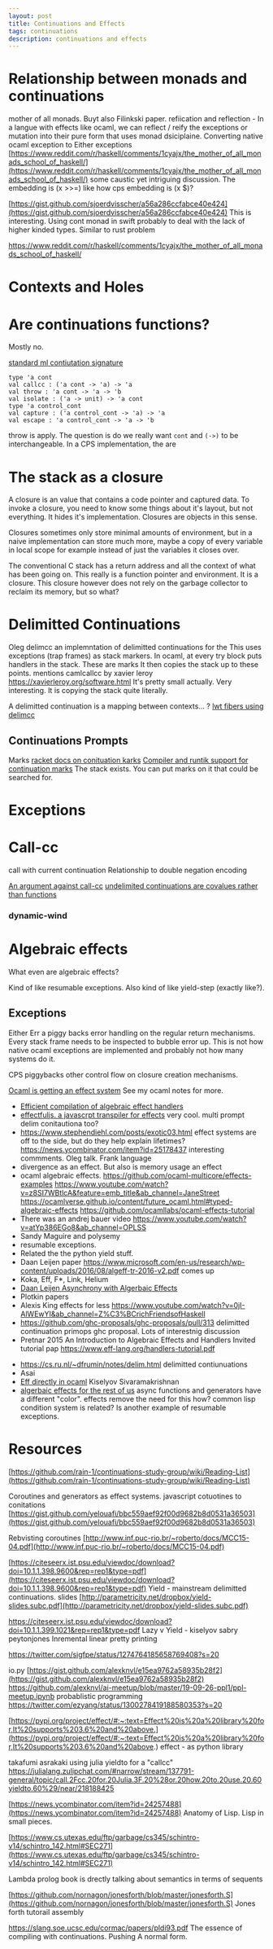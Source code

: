 ```yaml
---
layout: post
title: Continuations and Effects
tags: continuations
description: continuations and effects
---
```

# Relationship between monads and continuations
mother of all monads. Buyt also Filinkski paper. refiication and reflection - In a langue with  effects like ocaml, we can reflect / reify the exceptions or mutation into their pure form that uses monad dsiciplaine. Converting native ocaml exception to Either exceptions [https://www.reddit.com/r/haskell/comments/1cyajx/the_mother_of_all_monads_school_of_haskell/](https://www.reddit.com/r/haskell/comments/1cyajx/the_mother_of_all_monads_school_of_haskell/) some caustic yet intriguing discussion. The embedding is (x >>=) like how cps embedding is (x $)?

[https://gist.github.com/sjoerdvisscher/a56a286ccfabce40e424](https://gist.github.com/sjoerdvisscher/a56a286ccfabce40e424) This is interesting. Using cont monad in swift probably to deal with the lack of higher kinded types. Similar to rust problem

https://www.reddit.com/r/haskell/comments/1cyajx/the_mother_of_all_monads_school_of_haskell/

# Contexts and Holes


# Are continuations functions?
Mostly no.

[standard ml contiutation signature](https://www.smlnj.org/doc/SMLofNJ/pages/cont.html)
```
type 'a cont
val callcc : ('a cont -> 'a) -> 'a
val throw : 'a cont -> 'a -> 'b
val isolate : ('a -> unit) -> 'a cont
type 'a control_cont
val capture : ('a control_cont -> 'a) -> 'a
val escape : 'a control_cont -> 'a -> 'b
```
throw is apply. The question is do we really want `cont` and `(->)` to be interchangeable. In a CPS implementation, the are 

# The stack as a closure
A closure is an value that contains a code pointer and captured data. To invoke a closure, you need to know some things about it's layout, but not everything. It hides it's implementation. Closures are objects in this sense.

Closures sometimes only store minimal amounts of environment, but in a naive implementation can store much more, maybe a copy of every variable in local scope for example instead of just the variables it closes over.

The conventional C stack has a return address and all the context of what has been going on. This really is a function pointer and environment. It is a closure. This closure however does not rely on the garbage collector to reclaim its memory, but so what?


# Delimitted Continuations
Oleg delimcc an implemntation of delimitted continuations for the
This uses exceptions (trap frames) as stack markers. In ocaml, at every try block puts handlers in the stack. These are marks
It then copies the stack up to these points.
mentions camlcallcc by xavier leroy https://xavierleroy.org/software.html It's pretty small actually. Very interesting. It is copying the stack quite literally.


A delimitted continuation is a mapping between contexts... ?
[lwt fibers using delimcc](http://ambassadortothecomputers.blogspot.com/2010/08/mixing-monadic-and-direct-style-code.html)
## Continuations Prompts
[](https://stackoverflow.com/questions/29838344/what-exactly-is-a-continuation-prompt)

Marks
[racket docs on conituation karks](https://docs.racket-lang.org/reference/contmarks.html)
[Compiler and runtik support for continuation marks](https://www.cs.utah.edu/plt/publications/pldi20-fd.pdf)
The stack exists. You can put marks on it that could be searched for.

# Exceptions

# Call-cc
call with current continuation
Relationship to double negation encoding


[An argument against call-cc](https://okmij.org/ftp/continuations/against-callcc.html)
[undelimited continuations are covalues rather than functions](https://okmij.org/ftp/continuations/undelimited.html)
### dynamic-wind

# Algebraic effects

What even are algebraic effects?

Kind of like resumable exceptions.
Also kind of like yield-step (exactly like?).
## Exceptions

Either Err a piggy backs error handling on the regular return mechanisms. Every stack frame needs to be inspected to bubble error up. This is not how native ocaml exceptions are implemented and probably not how many systems do it.

CPS piggybacks other control flow on closure creation mechanisms.



[Ocaml is getting an effect system](https://pldi21.sigplan.org/details/pldi-2021-papers/14/Retrofitting-Effect-Handlers-onto-OCaml) 
See my ocaml notes for more.

* [Efficient compilation of algebraic effect handlers](https://dl.acm.org/doi/abs/10.1145/3485479)
* [effectfuljs. a javascrpt transpiler for effects](https://github.com/awto/effectfuljs) very cool. multi prompt delim conitautiona too?
* https://www.stephendiehl.com/posts/exotic03.html effect systems are off to the side, but do they help explain lifetimes?  https://news.ycombinator.com/item?id=25178437 interesting commments. Oleg talk. Frank language
* divergence as an effect. But also is memory usage an effect 
* ocaml algebraic effects.  https://github.com/ocaml-multicore/effects-examples https://www.youtube.com/watch?v=z8SI7WBtlcA&feature=emb_title&ab_channel=JaneStreet https://ocamlverse.github.io/content/future_ocaml.html#typed-algebraic-effects https://github.com/ocamllabs/ocaml-effects-tutorial
* There was an andrej bauer video https://www.youtube.com/watch?v=atYp386EGo8&ab_channel=OPLSS
*  Sandy Maguire and polysemy
* resumable exceptions.
* Related the the python yield stuff. 
* Daan Leijen paper https://www.microsoft.com/en-us/research/wp-content/uploads/2016/08/algeff-tr-2016-v2.pdf comes up
* Koka, Eff, F*, Link, Helium
* [Daan Leijen Asynchrony with Algerbaic Effects](https://www.youtube.com/watch?v=hrBq8R_kxI0&ab_channel=Vercel)
* Plotkin papers
* Alexis King effects for less https://www.youtube.com/watch?v=0jI-AlWEwYI&ab_channel=Z%C3%BCrichFriendsofHaskell
* https://github.com/ghc-proposals/ghc-proposals/pull/313 delimitted continuation primops ghc proposal. Lots of interestnig discussion
* Pretnar 2015  An Introduction to Algebraic Effects and Handlers Invited tutorial pap https://www.eff-lang.org/handlers-tutorial.pdf
- https://cs.ru.nl/~dfrumin/notes/delim.html delimitted contiunuations
- Asai
- [Eff directly in ocaml](https://arxiv.org/pdf/1812.11664.pdf) Kiselyov Sivaramakrishnan  
- [algerbaic effects for the rest of us](https://overreacted.io/algebraic-effects-for-the-rest-of-us/) async functions and generators have a different "color". effects remove the need for this how?
common lisp condition system is related? Is another example of resumable exceptions.

# Resources
[https://github.com/rain-1/continuations-study-group/wiki/Reading-List](https://github.com/rain-1/continuations-study-group/wiki/Reading-List)

Coroutines and generators as effect systems. javascript cotuotines to conitations [https://gist.github.com/yelouafi/bbc559aef92f00d9682b8d0531a36503](https://gist.github.com/yelouafi/bbc559aef92f00d9682b8d0531a36503)

Rebvisting coroutines [http://www.inf.puc-rio.br/~roberto/docs/MCC15-04.pdf](http://www.inf.puc-rio.br/~roberto/docs/MCC15-04.pdf)

[https://citeseerx.ist.psu.edu/viewdoc/download?doi=10.1.1.398.9600&rep=rep1&type=pdf](https://citeseerx.ist.psu.edu/viewdoc/download?doi=10.1.1.398.9600&rep=rep1&type=pdf) Yield - mainstream delimitted continuations. slides [http://parametricity.net/dropbox/yield-slides.subc.pdf](http://parametricity.net/dropbox/yield-slides.subc.pdf)

https://citeseerx.ist.psu.edu/viewdoc/download?doi=10.1.1.399.1021&rep=rep1&type=pdf
Lazy v Yield - kiselyov sabry peytonjones
Inremental linear pretty printing

https://twitter.com/sigfpe/status/1274764185658769408?s=20

io.py [https://gist.github.com/alexknvl/e15ea9762a58935b28f2](https://gist.github.com/alexknvl/e15ea9762a58935b28f2)
https://github.com/alexknvl/ai-meetup/blob/master/19-09-26-ppl1/ppl-meetup.ipynb probablistic programming
https://twitter.com/ezyang/status/1300278419188580353?s=20

[https://pypi.org/project/effect/#:~:text=Effect%20is%20a%20library%20for,It%20supports%203.6%20and%20above.](https://pypi.org/project/effect/#:~:text=Effect%20is%20a%20library%20for,It%20supports%203.6%20and%20above.) effect - as python library

takafumi asrakaki using julia yieldto for a "callcc"
https://julialang.zulipchat.com/#narrow/stream/137791-general/topic/call.2Fcc.20for.20Julia.3F.20%28or.20how.20to.20use.20.60yieldto.60%29/near/218188425


[https://news.ycombinator.com/item?id=24257488](https://news.ycombinator.com/item?id=24257488) Anatomy of Lisp. Lisp in small pieces.

[https://www.cs.utexas.edu/ftp/garbage/cs345/schintro-v14/schintro_142.html#SEC271](https://www.cs.utexas.edu/ftp/garbage/cs345/schintro-v14/schintro_142.html#SEC271)

Lambda prolog book is drectly talking about semantics in terms of sequents

[https://github.com/nornagon/jonesforth/blob/master/jonesforth.S](https://github.com/nornagon/jonesforth/blob/master/jonesforth.S) Jones forth tutorail assembly

https://slang.soe.ucsc.edu/cormac/papers/pldi93.pdf The essence of compiling with continuations. Pushing A normal form.